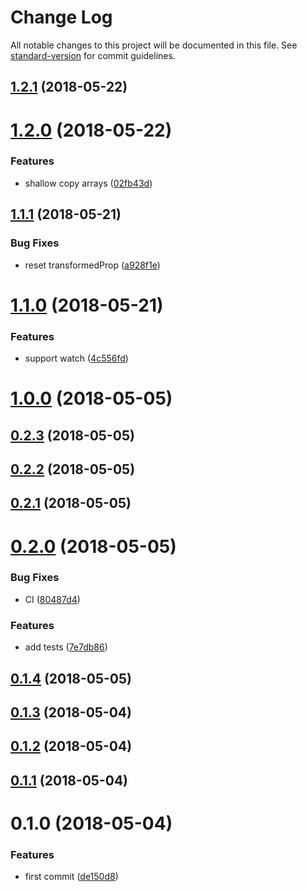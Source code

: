 # Change Log

All notable changes to this project will be documented in this file. See [standard-version](https://github.com/conventional-changelog/standard-version) for commit guidelines.

<a name="1.2.1"></a>
## [1.2.1](https://github.com/fjc0k/vue-messenger/compare/v1.2.0...v1.2.1) (2018-05-22)



<a name="1.2.0"></a>
# [1.2.0](https://github.com/fjc0k/vue-messenger/compare/v1.1.1...v1.2.0) (2018-05-22)


### Features

* shallow copy arrays ([02fb43d](https://github.com/fjc0k/vue-messenger/commit/02fb43d))



<a name="1.1.1"></a>
## [1.1.1](https://github.com/fjc0k/vue-messenger/compare/v1.1.0...v1.1.1) (2018-05-21)


### Bug Fixes

* reset transformedProp ([a928f1e](https://github.com/fjc0k/vue-messenger/commit/a928f1e))



<a name="1.1.0"></a>
# [1.1.0](https://github.com/fjc0k/vue-messenger/compare/v1.0.0...v1.1.0) (2018-05-21)


### Features

* support watch ([4c556fd](https://github.com/fjc0k/vue-messenger/commit/4c556fd))



<a name="1.0.0"></a>
# [1.0.0](https://github.com/fjc0k/vue-messenger/compare/v0.2.3...v1.0.0) (2018-05-05)



<a name="0.2.3"></a>
## [0.2.3](https://github.com/fjc0k/vue-messenger/compare/v0.2.2...v0.2.3) (2018-05-05)



<a name="0.2.2"></a>
## [0.2.2](https://github.com/fjc0k/vue-messenger/compare/v0.2.1...v0.2.2) (2018-05-05)



<a name="0.2.1"></a>
## [0.2.1](https://github.com/fjc0k/vue-messenger/compare/v0.2.0...v0.2.1) (2018-05-05)



<a name="0.2.0"></a>
# [0.2.0](https://github.com/fjc0k/vue-messenger/compare/v0.1.4...v0.2.0) (2018-05-05)


### Bug Fixes

* CI ([80487d4](https://github.com/fjc0k/vue-messenger/commit/80487d4))


### Features

* add tests ([7e7db86](https://github.com/fjc0k/vue-messenger/commit/7e7db86))



<a name="0.1.4"></a>
## [0.1.4](https://github.com/fjc0k/vue-messenger/compare/v0.1.3...v0.1.4) (2018-05-05)



<a name="0.1.3"></a>
## [0.1.3](https://github.com/fjc0k/vue-messenger/compare/v0.1.2...v0.1.3) (2018-05-04)



<a name="0.1.2"></a>
## [0.1.2](https://github.com/fjc0k/vue-messenger/compare/v0.1.1...v0.1.2) (2018-05-04)



<a name="0.1.1"></a>
## [0.1.1](https://github.com/fjc0k/vue-messenger/compare/v0.1.0...v0.1.1) (2018-05-04)



<a name="0.1.0"></a>
# 0.1.0 (2018-05-04)


### Features

* first commit ([de150d8](https://github.com/fjc0k/vue-messenger/commit/de150d8))
